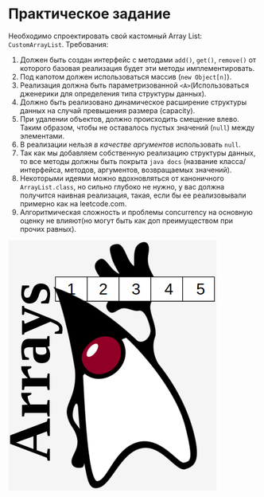 # Практическое задание

Необходимо спроектировать свой кастомный Array List: `CustomArrayList`. Требования:

1. Должен быть создан интерфейс с методами `add()`, `get()`, `remove()` от которого базовая реализация будет эти методы
   имплементировать.
2. Под капотом должен использоваться массив (`new Object[n]`).
3. Реализация должна быть параметризованной `<A>`(Использоваться дженерики для определения типа структуры данных).
4. Должно быть реализовано динамическое расширение структуры данных на случай превышения размера (capacity).
5. При удалении объектов, должно происходить смещение влево. Таким образом, чтобы не оставалось пустых значений (`null`)
   между элементами.
6. В реализации нельзя *в качестве аргументов* использовать `null`.
7. Так как мы добавляем собственную реализацию структуры данных, то все методы должны быть покрыта `java docs` (название
   класса/интерфейса, методов, аргументов, возвращаемых значений).
8. Некоторыми идеями можно вдохновляться от каноничного `ArrayList.class`, но сильно глубоко не нужно, у вас должна
   получится наивная реализация, такая, если бы ее реализовывали примерно как на leetcode.com.
9. Алгоритмическая сложность и проблемы concurrency на основную оценку не влияют(но могут быть как доп преимуществом при
   прочих равных).

![ci building example](../img/duke_arrays.png)
